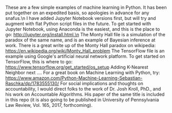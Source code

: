 These are a few simple examples of machine learning in Python.
It has been put together on an expedited basis, so apologies in advance for any snafus.\n
I have added Jupyter Notebook versions first, but will try and augment with flat Python script files in the future.
To get started with Jupyter Notebook, using Anaconda is the easiest, and this is the place to go: http://jupyter.org/install.html.\n
The Monty Hall file is a simulation of the paradox of the same name, and is an example of Bayesian inference at work.
There is a great write up of the Monty Hall paradox on wikipedia: https://en.wikipedia.org/wiki/Monty_Hall_problem
The TensorFlow file is an example using Google's artificial neural network platform.
To get started on TensorFlow, this is where to go: https://www.tensorflow.org/get_started/os_setup
Adding K-Nearest Neighbor next ....
For a great book on Machine Learning with Python, try: https://www.amazon.com/Python-Machine-Learning-Sebastian-Raschka/dp/1783555130/
For social implications and thoughts on accountability, I would direct folks to the work of Dr. Josh Kroll, PhD., and his work on Accountable Algorithms.  His paper of the same title is included in this repo (it is also going to be published in University of Pennsylvania Law Review, Vol. 165, 2017, forthcoming). 
